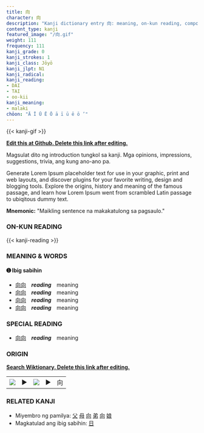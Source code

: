 ```yaml
---
title: 向
character: 向
description: "Kanji dictionary entry 向: meaning, on-kun reading, compounds, origin, related kanji"
content_type: kanji
featured_image: "/向.gif"
weight: 111
frequency: 111
kanji_grade: 0
kanji_strokes: 1
kanji_class: Jōyō
kanji_jlpt: N1
kanji_radical: 
kanji_reading: 
- DAI
- TAI
- oo-kii
kanji_meaning:
- malaki
chōon: "Ā Ī Ū Ē Ō ā ī ū ē ō ’"
---
```

[//]: # (Don't edit the line below. Kanji animated GIF code is automatically generated.)
{{< kanji-gif >}}

[//]: # (Edit below this line.)

**[Edit this at Github. Delete this link after editing.](https://github.com/tim0g/tim/tree/main/content/kanji/向/index.md)**

Magsulat dito ng introduction tungkol sa kanji. Mga opinions, impressions, suggestions, trivia, ang kung ano-ano pa.

Generate Lorem Ipsum placeholder text for use in your graphic, print and web layouts, and discover plugins for your favorite writing, design and blogging tools. Explore the origins, history and meaning of the famous passage, and learn how Lorem Ipsum went from scrambled Latin passage to ubiqitous dummy text.
 
**Mnemonic:** "Maikling sentence na makakatulong sa pagsaulo."

### ON-KUN READING

[//]: # (Don't edit the line below. ON-KUN READING code is automatically generated.)
{{< kanji-reading >}}

### MEANING & WORDS

#### ➊ **Ibig sabihin**
  - [向](../向)[向](../向)　***reading***　meaning
  - [向](../向)[向](../向)　***reading***　meaning
  - [向](../向)[向](../向)　***reading***　meaning
  - [向](../向)[向](../向)　***reading***　meaning

### SPECIAL READING
  - [向](../向)[向](../向)　***reading***　meaning

### ORIGIN

**[Search Wiktionary. Delete this link after editing.](https://wiktionary.org/wiki/向)**
<table class="kanji-table"><tr><td>
<img src="60px-向-bronze.svg.png">
</td><td>▶</td><td>
<img src="60px-向-oracle.svg.png">
</td><td>▶</td>
<td class="kanji-origin">向</td>
</tr></table>

### RELATED KANJI
- Miyembro ng pamilya: [父](../父) [母](../母) [向](../向) [弟](../弟) [向](../向) [娘](../娘)
- Magkatulad ang ibig sabihin: [日](../日)
